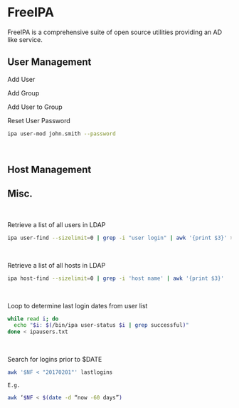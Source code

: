 # FreeIPA

FreeIPA is a comprehensive suite of open source utilities providing an AD like service. 

## User Management

Add User

Add Group

Add User to Group

Reset User Password

```bash
ipa user-mod john.smith --password
```

<br>

## Host Management

## Misc.

<br>

Retrieve a list of all users in LDAP

```bash
ipa user-find --sizelimit=0 | grep -i "user login" | awk '{print $3}' > ipausers
```

<br>

Retrieve a list of all hosts in LDAP

```bash
ipa host-find --sizelimit=0 | grep -i 'host name' | awk '{print $3}' 
```

<br>

Loop to determine last login dates from user list

```bash
while read i; do
  echo "$i: $(/bin/ipa user-status $i | grep successful)"
done < ipausers.txt
```

<br>

Search for logins prior to $DATE

```bash
awk '$NF < "20170201"' lastlogins
```
    E.g.

```bash
awk ‘$NF < $(date -d “now -60 days”)
```